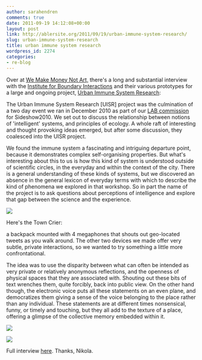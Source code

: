 ```yaml
---
author: sarahendren
comments: true
date: 2011-09-19 14:12:08+00:00
layout: post
link: http://ablersite.org/2011/09/19/urban-immune-system-research/
slug: urban-immune-system-research
title: urban immune system research
wordpress_id: 2274
categories:
- re-blog
---
```


Over at [We Make Money Not Art,](http://www.we-make-money-not-art.com/archives/2011/09/the-urban-immune-system.php) there's a long and substantial interview with the [Institute for Boundary Interactions](http://boundaryinteractions.org/) and their various prototypes for a large and ongoing project, [Urban Immune System Research](http://boundaryinteractions.org/projects/urban-immune-system-research):


The Urban Immune System Research [UISR] project was the culmination of a two day event we ran in December 2010 as part of our [LAB commission](http://www.boundaryinteractions.org/projects/lab) for Sideshow2010. We set out to discuss the relationship between notions of 'intelligent' systems, and principles of ecology. A whole raft of interesting and thought provoking ideas emerged, but after some discussion, they coalesced into the UISR project.




We found the immune system a fascinating and intriguing departure point, because it demonstrates complex self-organising properties. But what's interesting about this to us is how this kind of system is understood outside of scientific circles, in the everyday and within the context of the city. There is a general understanding of these kinds of systems, but we discovered an absence in the general lexicon of everyday terms with which to describe the kind of phenomena we explored in that workshop. So in part the name of the project is to ask questions about perceptions of intelligence and explore that gap between the science and the experience.


[![](http://ablersite.files.wordpress.com/2011/09/urban-immune-system-research.jpg)](http://ablersite.files.wordpress.com/2011/09/urban-immune-system-research.jpg)

Here's the Town Crier:


a backpack mounted with 4 megaphones that shouts out geo-located tweets as you walk around. The other two devices we made offer very subtle, private interactions, so we wanted to try something a little more confrontational.




The idea was to use the disparity between what can often be intended as very private or relatively anonymous reflections, and the openness of physical spaces that they are associated with. Shouting out these bits of text wrenches them, quite forcibly, back into public view. On the other hand though, the electronic voice puts all these statements on an even plane, and democratizes them giving a sense of the voice belonging to the place rather than any individual. These statements are at different times nonsensical, funny, or timely and touching, but they all add to the texture of a place, offering a glimpse of the collective memory embedded within it.


[![](http://ablersite.files.wordpress.com/2011/09/5smallnottinstreet_5ee64938ed_z.jpg)](http://ablersite.files.wordpress.com/2011/09/5smallnottinstreet_5ee64938ed_z.jpg)

[![](http://ablersite.files.wordpress.com/2011/09/5megaphone81364792.jpg)](http://ablersite.files.wordpress.com/2011/09/5megaphone81364792.jpg)

Full interview [here](http://www.we-make-money-not-art.com/archives/2011/09/the-urban-immune-system.php). Thanks, Nikola.

